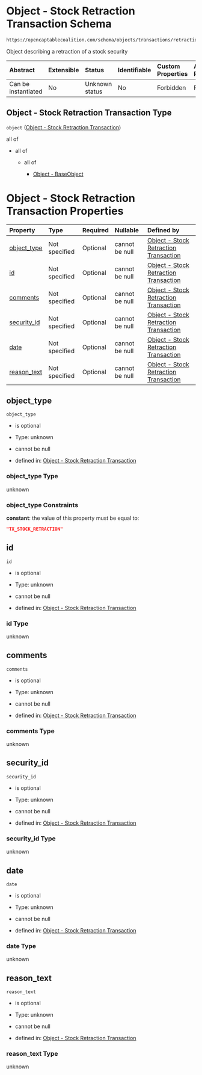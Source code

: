 # Object - Stock Retraction Transaction Schema

```txt
https://opencaptablecoalition.com/schema/objects/transactions/retraction/stock_retraction
```

Object describing a retraction of a stock security

| Abstract            | Extensible | Status         | Identifiable | Custom Properties | Additional Properties | Access Restrictions | Defined In                                                                                                                     |
| :------------------ | :--------- | :------------- | :----------- | :---------------- | :-------------------- | :------------------ | :----------------------------------------------------------------------------------------------------------------------------- |
| Can be instantiated | No         | Unknown status | No           | Forbidden         | Forbidden             | none                | [StockRetraction.schema.json](../../schema/objects/transactions/retraction/StockRetraction.schema.json "open original schema") |

## Object - Stock Retraction Transaction Type

`object` ([Object - Stock Retraction Transaction](stockretraction.md))

all of

*   all of

    *   all of

        *   [Object - BaseObject](basetransaction-allof-object---baseobject.md "check type definition")

# Object - Stock Retraction Transaction Properties

| Property                    | Type          | Required | Nullable       | Defined by                                                                                                                                                                                             |
| :-------------------------- | :------------ | :------- | :------------- | :----------------------------------------------------------------------------------------------------------------------------------------------------------------------------------------------------- |
| [object_type](#object_type) | Not specified | Optional | cannot be null | [Object - Stock Retraction Transaction](stockretraction-properties-object_type.md "https://opencaptablecoalition.com/schema/objects/transactions/retraction/stock_retraction#/properties/object_type") |
| [id](#id)                   | Not specified | Optional | cannot be null | [Object - Stock Retraction Transaction](stockretraction-properties-id.md "https://opencaptablecoalition.com/schema/objects/transactions/retraction/stock_retraction#/properties/id")                   |
| [comments](#comments)       | Not specified | Optional | cannot be null | [Object - Stock Retraction Transaction](stockretraction-properties-comments.md "https://opencaptablecoalition.com/schema/objects/transactions/retraction/stock_retraction#/properties/comments")       |
| [security_id](#security_id) | Not specified | Optional | cannot be null | [Object - Stock Retraction Transaction](stockretraction-properties-security_id.md "https://opencaptablecoalition.com/schema/objects/transactions/retraction/stock_retraction#/properties/security_id") |
| [date](#date)               | Not specified | Optional | cannot be null | [Object - Stock Retraction Transaction](stockretraction-properties-date.md "https://opencaptablecoalition.com/schema/objects/transactions/retraction/stock_retraction#/properties/date")               |
| [reason_text](#reason_text) | Not specified | Optional | cannot be null | [Object - Stock Retraction Transaction](stockretraction-properties-reason_text.md "https://opencaptablecoalition.com/schema/objects/transactions/retraction/stock_retraction#/properties/reason_text") |

## object_type



`object_type`

*   is optional

*   Type: unknown

*   cannot be null

*   defined in: [Object - Stock Retraction Transaction](stockretraction-properties-object_type.md "https://opencaptablecoalition.com/schema/objects/transactions/retraction/stock_retraction#/properties/object_type")

### object_type Type

unknown

### object_type Constraints

**constant**: the value of this property must be equal to:

```json
"TX_STOCK_RETRACTION"
```

## id



`id`

*   is optional

*   Type: unknown

*   cannot be null

*   defined in: [Object - Stock Retraction Transaction](stockretraction-properties-id.md "https://opencaptablecoalition.com/schema/objects/transactions/retraction/stock_retraction#/properties/id")

### id Type

unknown

## comments



`comments`

*   is optional

*   Type: unknown

*   cannot be null

*   defined in: [Object - Stock Retraction Transaction](stockretraction-properties-comments.md "https://opencaptablecoalition.com/schema/objects/transactions/retraction/stock_retraction#/properties/comments")

### comments Type

unknown

## security_id



`security_id`

*   is optional

*   Type: unknown

*   cannot be null

*   defined in: [Object - Stock Retraction Transaction](stockretraction-properties-security_id.md "https://opencaptablecoalition.com/schema/objects/transactions/retraction/stock_retraction#/properties/security_id")

### security_id Type

unknown

## date



`date`

*   is optional

*   Type: unknown

*   cannot be null

*   defined in: [Object - Stock Retraction Transaction](stockretraction-properties-date.md "https://opencaptablecoalition.com/schema/objects/transactions/retraction/stock_retraction#/properties/date")

### date Type

unknown

## reason_text



`reason_text`

*   is optional

*   Type: unknown

*   cannot be null

*   defined in: [Object - Stock Retraction Transaction](stockretraction-properties-reason_text.md "https://opencaptablecoalition.com/schema/objects/transactions/retraction/stock_retraction#/properties/reason_text")

### reason_text Type

unknown
